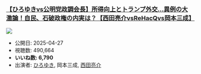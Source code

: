 ### [【ひろゆきvs公明党政調会長】所得向上とトランプ外交...異例の大激論！自民、石破政権の内実は？【西田亮介vsReHacQvs岡本三成】](https://www.youtube.com/watch?v=8Mif2PaKCe4)
[![](https://img.youtube.com/vi/8Mif2PaKCe4/sddefault.jpg)](https://www.youtube.com/watch?v=8Mif2PaKCe4)
-   公開日: 2025-04-27
-   視聴数: 490,664
-   **いいね数: 6,790**
-   出演者: [ひろゆき](/rehacq_fan/people/ひろゆき "wikilink"), 岡本三成, [西田亮介](/rehacq_fan/people/西田亮介 "wikilink")
